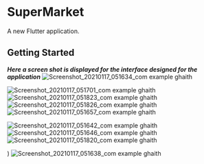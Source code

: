 # SuperMarket

A new Flutter application.

## Getting Started

**_Here a screen shot is displayed for the interface designed for the application_**
![Screenshot_20210117_051634_com example ghaith](https://user-images.githubusercontent.com/70822571/104861305-fbf2d180-5937-11eb-8fd7-521ead37c552.jpg)
 
![Screenshot_20210117_051701_com example ghaith](https://user-images.githubusercontent.com/70822571/104861212-91419600-5937-11eb-8b43-a646c589b330.jpg)
![Screenshot_20210117_051823_com example ghaith](https://user-images.githubusercontent.com/70822571/104861214-91419600-5937-11eb-855a-11e6758c495e.jpg)
![Screenshot_20210117_051826_com example ghaith](https://user-images.githubusercontent.com/70822571/104861215-91da2c80-5937-11eb-830a-7712a263e879.jpg)
![Screenshot_20210117_051657_com example ghaith](https://user-images.githubusercontent.com/70822571/104861216-9272c300-5937-11eb-8018-6427bdf1bc1c.jpg)




![Screenshot_20210117_051642_com example ghaith](https://user-images.githubusercontent.com/70822571/104861206-8f77d280-5937-11eb-8dc5-4d6aec3926de.jpg)
![Screenshot_20210117_051646_com example ghaith](https://user-images.githubusercontent.com/70822571/104861208-90106900-5937-11eb-815b-131df26370a8.jpg)
![Screenshot_20210117_051820_com example ghaith](https://user-images.githubusercontent.com/70822571/104861209-90a8ff80-5937-11eb-838b-0e315ec99fcf.jpg)


)
![Screenshot_20210117_051638_com example ghaith](https://user-images.githubusercontent.com/70822571/104861205-8edf3c00-5937-11eb-87d4-854bd53437b2.jpg)
 
